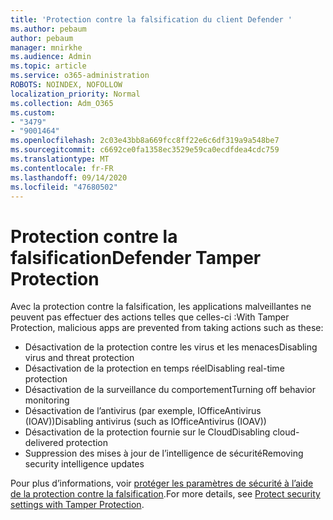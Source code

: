 ```yaml
---
title: 'Protection contre la falsification du client Defender '
ms.author: pebaum
author: pebaum
manager: mnirkhe
ms.audience: Admin
ms.topic: article
ms.service: o365-administration
ROBOTS: NOINDEX, NOFOLLOW
localization_priority: Normal
ms.collection: Adm_O365
ms.custom:
- "3479"
- "9001464"
ms.openlocfilehash: 2c03e43bb8a669fcc8ff22e6c6df319a9a548be7
ms.sourcegitcommit: c6692ce0fa1358ec3529e59ca0ecdfdea4cdc759
ms.translationtype: MT
ms.contentlocale: fr-FR
ms.lasthandoff: 09/14/2020
ms.locfileid: "47680502"
---
```

# <a name="defender-tamper-protection"></a><span data-ttu-id="40a69-102">Protection contre la falsification</span><span class="sxs-lookup"><span data-stu-id="40a69-102">Defender Tamper Protection</span></span> 

<span data-ttu-id="40a69-103">Avec la protection contre la falsification, les applications malveillantes ne peuvent pas effectuer des actions telles que celles-ci :</span><span class="sxs-lookup"><span data-stu-id="40a69-103">With Tamper Protection, malicious apps are prevented from taking actions such as these:</span></span>

- <span data-ttu-id="40a69-104">Désactivation de la protection contre les virus et les menaces</span><span class="sxs-lookup"><span data-stu-id="40a69-104">Disabling virus and threat protection</span></span>
- <span data-ttu-id="40a69-105">Désactivation de la protection en temps réel</span><span class="sxs-lookup"><span data-stu-id="40a69-105">Disabling real-time protection</span></span>
- <span data-ttu-id="40a69-106">Désactivation de la surveillance du comportement</span><span class="sxs-lookup"><span data-stu-id="40a69-106">Turning off behavior monitoring</span></span>
- <span data-ttu-id="40a69-107">Désactivation de l’antivirus (par exemple, IOfficeAntivirus (IOAV))</span><span class="sxs-lookup"><span data-stu-id="40a69-107">Disabling antivirus (such as IOfficeAntivirus (IOAV))</span></span>
- <span data-ttu-id="40a69-108">Désactivation de la protection fournie sur le Cloud</span><span class="sxs-lookup"><span data-stu-id="40a69-108">Disabling cloud-delivered protection</span></span>
- <span data-ttu-id="40a69-109">Suppression des mises à jour de l’intelligence de sécurité</span><span class="sxs-lookup"><span data-stu-id="40a69-109">Removing security intelligence updates</span></span>

<span data-ttu-id="40a69-110">Pour plus d’informations, voir [protéger les paramètres de sécurité à l’aide de la protection contre la falsification](https://docs.microsoft.com/windows/security/threat-protection/windows-defender-antivirus/prevent-changes-to-security-settings-with-tamper-protection).</span><span class="sxs-lookup"><span data-stu-id="40a69-110">For more details, see [Protect security settings with Tamper Protection](https://docs.microsoft.com/windows/security/threat-protection/windows-defender-antivirus/prevent-changes-to-security-settings-with-tamper-protection).</span></span>